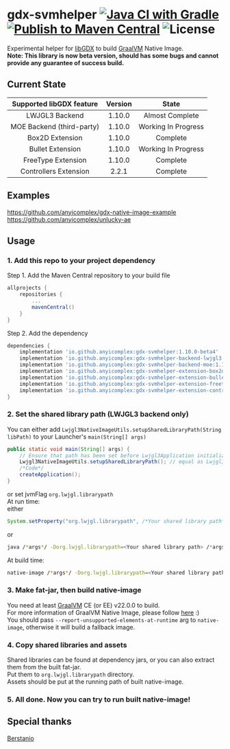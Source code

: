 # gdx-svmhelper [![Java CI with Gradle](https://github.com/anyicomplex/gdx-svmhelper/actions/workflows/gradle.yml/badge.svg)](https://github.com/anyicomplex/gdx-svmhelper/actions/workflows/gradle.yml) [![Publish to Maven Central](https://github.com/anyicomplex/gdx-svmhelper/actions/workflows/gradle-publish.yml/badge.svg)](https://github.com/anyicomplex/gdx-svmhelper/actions/workflows/gradle-publish.yml) ![License](https://img.shields.io/github/license/anyicomplex/gdx-svmhelper)

Experimental helper for [libGDX](https://libgdx.com/) to build [GraalVM](https://www.graalvm.org/) Native Image.  
**Note: This library is now beta version, should has some bugs and cannot provide any guarantee of success build.**

## Current State
| Supported libGDX feature  |Version|        State        |
|:-------------------------:|:-----:|:-------------------:|
|      LWJGL3 Backend       |1.10.0 |   Almost Complete   |
| MOE Backend (third-party) |1.10.0 | Working In Progress |
|      Box2D Extension      |1.10.0 |      Complete       |
|     Bullet Extension      |1.10.0 | Working In Progress |
|    FreeType Extension     |1.10.0 |      Complete       |
|   Controllers Extension   |2.2.1  |      Complete       |

## Examples
https://github.com/anyicomplex/gdx-native-image-example  
https://github.com/anyicomplex/unlucky-ae

## Usage
### 1. Add this repo to your project dependency
Step 1. Add the Maven Central repository to your build file
```groovy
allprojects {
	repositories {
		...
		mavenCentral()
	}
}
```

Step 2. Add the dependency
```groovy
dependencies {
    implementation 'io.github.anyicomplex:gdx-svmhelper:1.10.0-beta4'
    implementation 'io.github.anyicomplex:gdx-svmhelper-backend-lwjgl3:1.10.0-beta4'     // LWJGL3
    implementation 'io.github.anyicomplex:gdx-svmhelper-backend-moe:1.10.0-beta4'        // MOE
    implementation 'io.github.anyicomplex:gdx-svmhelper-extension-box2d:1.10.0-beta4'    // Box2D
    implementation 'io.github.anyicomplex:gdx-svmhelper-extension-bullet:1.10.0-beta4'   // Bullet
    implementation 'io.github.anyicomplex:gdx-svmhelper-extension-freetype:1.10.0-beta4' // FreeType
    implementation 'io.github.anyicomplex:gdx-svmhelper-extension-controllers-lwjgl3:2.2.1-beta4' // Controllers
}
```
### 2. Set the shared library path (LWJGL3 backend only)
You can either add `Lwjgl3NativeImageUtils.setupSharedLibraryPath(String libPath)` to your Launcher's `main(String[] args)`
```java
public static void main(String[] args) {
    // Ensure that path has been set before Lwjgl3Application initialization
    Lwjgl3NativeImageUtils.setupSharedLibraryPath(); // equal as Lwjgl3NativeImageUtils.setSharedLibraryPath(".");
    /*Code*/
    createApplication();
}
```
or set jvmFlag `org.lwjgl.librarypath`  
At run time:  
either
```java
System.setProperty("org.lwjgl.librarypath", /*Your shared library path*/); // equal as Lwjgl3NativeImageUtils.setSharedLibraryPath(String libPath);
```
or
```sh
java /*args*/ -Dorg.lwjgl.librarypath=<Your shared library path> /*args*/
```
At build time:
```sh
native-image /*args*/ -Dorg.lwjgl.librarypath=<Your shared library path> /*args*/
```
### 3. Make fat-jar, then build native-image
You need at least [GraalVM](https://www.graalvm.org/) CE (or EE) v22.0.0 to build.  
For more information of GraalVM Native Image, please follow [here](https://www.graalvm.org/reference-manual/native-image/) :)  
You should pass `--report-unsupported-elements-at-runtime` arg to `native-image`, otherwise it will build a fallback image.
### 4. Copy shared libraries and assets
Shared libraries can be found at dependency jars, or you can also extract them from the built fat-jar.  
Put them to `org.lwjgl.librarypath` directory.  
Assets should be put at the running path of built native-image.
### 5. All done. Now you can try to run built native-image!

## Special thanks
[Berstanio](https://github.com/Berstanio)
